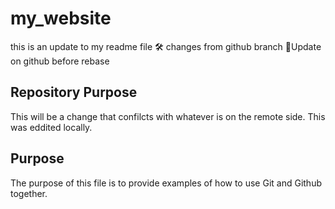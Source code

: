 # my_website
this is an update to my readme file 🛠
changes from github branch
😬Update on github before rebase
## Repository Purpose
This will be a change that confilcts
with whatever is on the remote side. 
This was eddited locally.
## Purpose
The purpose of this file is to provide examples 
of how to use Git and Github together.
